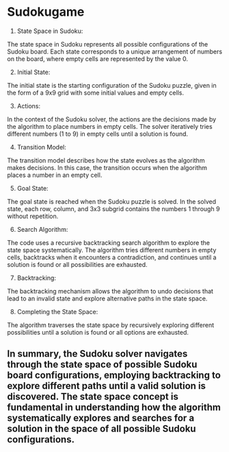 # Sudokugame

1.	State Space in Sudoku:

The state space in Sudoku represents all possible configurations of the Sudoku board.
Each state corresponds to a unique arrangement of numbers on the board, where empty cells are represented by the value 0.

2.	Initial State:

The initial state is the starting configuration of the Sudoku puzzle, given in the form of a 9x9 grid with some initial values and empty cells.

3.	Actions:

In the context of the Sudoku solver, the actions are the decisions made by the algorithm to place numbers in empty cells.
The solver iteratively tries different numbers (1 to 9) in empty cells until a solution is found.

4.	Transition Model:

The transition model describes how the state evolves as the algorithm makes decisions. In this case, the transition occurs when the algorithm places a number in an empty cell.

5.	Goal State:

The goal state is reached when the Sudoku puzzle is solved. In the solved state, each row, column, and 3x3 subgrid contains the numbers 1 through 9 without repetition.

6.	Search Algorithm:

The code uses a recursive backtracking search algorithm to explore the state space systematically.
The algorithm tries different numbers in empty cells, backtracks when it encounters a contradiction, and continues until a solution is found or all possibilities are exhausted.

7.	Backtracking:

The backtracking mechanism allows the algorithm to undo decisions that lead to an invalid state and explore alternative paths in the state space.

8.	Completing the State Space:

The algorithm traverses the state space by recursively exploring different possibilities until a solution is found or all options are exhausted.

## In summary, the Sudoku solver navigates through the state space of possible Sudoku board configurations, employing backtracking to explore different paths until a valid solution is discovered. The state space concept is fundamental in understanding how the algorithm systematically explores and searches for a solution in the space of all possible Sudoku configurations.
